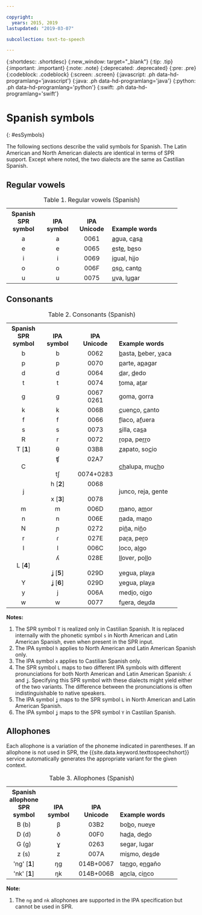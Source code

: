 ```yaml
---

copyright:
  years: 2015, 2019
lastupdated: "2019-03-07"

subcollection: text-to-speech

---
```


{:shortdesc: .shortdesc}
{:new_window: target="_blank"}
{:tip: .tip}
{:important: .important}
{:note: .note}
{:deprecated: .deprecated}
{:pre: .pre}
{:codeblock: .codeblock}
{:screen: .screen}
{:javascript: .ph data-hd-programlang='javascript'}
{:java: .ph data-hd-programlang='java'}
{:python: .ph data-hd-programlang='python'}
{:swift: .ph data-hd-programlang='swift'}

# Spanish symbols
{: #esSymbols}

The following sections describe the valid symbols for Spanish. The Latin American and North American dialects are identical in terms of SPR support. Except where noted, the two dialects are the same as Castilian Spanish.

## Regular vowels

<table style="width:90%">
  <caption>Table 1. Regular vowels (Spanish)</caption>
  <tr>
    <th style="width:20%; text-align:center; vertical-align:bottom">
      Spanish<br/>SPR symbol
    </th>
    <th style="width:20%; text-align:center; vertical-align:bottom">
      IPA symbol
    </th>
    <th style="width:20%; text-align:center; vertical-align:bottom">
      IPA Unicode
    </th>
    <th style="text-align:left; vertical-align:bottom">
      Example words
    </th>
  </tr>
  <tr>
    <td style="text-align:center">
      a
    </td>
    <td style="text-align:center">
      a
    </td>
    <td style="text-align:center">
      0061
    </td>
    <td>
      <u>a</u>gua, c<u>a</u>s<u>a</u>
    </td>
  </tr>
  <tr>
    <td style="text-align:center">
      e
    </td>
    <td style="text-align:center">
      e
    </td>
    <td style="text-align:center">
      0065
    </td>
    <td>
      <u>e</u>st<u>e</u>, b<u>e</u>so
    </td>
  </tr>
  <tr>
    <td style="text-align:center">
      i
    </td>
    <td style="text-align:center">
      i
    </td>
    <td style="text-align:center">
      0069
    </td>
    <td>
      <u>i</u>gual, h<u>i</u>jo
    </td>
  </tr>
  <tr>
    <td style="text-align:center">
      o
    </td>
    <td style="text-align:center">
      o
    </td>
    <td style="text-align:center">
      006F
    </td>
    <td>
      <u>o</u>s<u>o</u>, cant<u>o</u>
    </td>
  </tr>
  <tr>
    <td style="text-align:center">
      u
    </td>
    <td style="text-align:center">
      u
    </td>
    <td style="text-align:center">
      0075
    </td>
    <td>
      <u>u</u>va, l<u>u</u>gar
    </td>
  </tr>
</table>

## Consonants

<table style="width:90%">
  <caption>Table 2. Consonants (Spanish)</caption>
  <tr>
    <th style="width:20%; text-align:center; vertical-align:bottom">
      Spanish<br/>SPR symbol
    </th>
    <th style="width:20%; text-align:center; vertical-align:bottom">
      IPA symbol
    </th>
    <th style="width:20%; text-align:center; vertical-align:bottom">
      IPA Unicode
    </th>
    <th style="text-align:left; vertical-align:bottom">
      Example words
    </th>
  </tr>
  <tr>
    <td style="text-align:center">
      b
    </td>
    <td style="text-align:center">
      b
    </td>
    <td style="text-align:center">
      0062
    </td>
    <td>
      <u>b</u>asta, <u>b</u>eber, <u>v</u>aca
    </td>
  </tr>
  <tr>
    <td style="text-align:center">
      p
    </td>
    <td style="text-align:center">
      p
    </td>
    <td style="text-align:center">
      0070
    </td>
    <td>
      <u>p</u>arte, a<u>p</u>agar
    </td>
  </tr>
  <tr>
    <td style="text-align:center">
      d
    </td>
    <td style="text-align:center">
      d
    </td>
    <td style="text-align:center">
      0064
    </td>
    <td>
      <u>d</u>ar, <u>d</u>edo
    </td>
  </tr>
  <tr>
    <td style="text-align:center">
      t
    </td>
    <td style="text-align:center">
      t
    </td>
    <td style="text-align:center">
      0074
    </td>
    <td>
      <u>t</u>oma, a<u>t</u>ar
    </td>
  </tr>
  <tr>
    <td style="text-align:center">
      g
    </td>
    <td style="text-align:center">
      g
    </td>
    <td style="text-align:center">
      0067<br/>
      0261
    </td>
    <td>
      <u>g</u>oma, <u>g</u>orra
    </td>
  </tr>
  <tr>
    <td style="text-align:center">
      k
    </td>
    <td style="text-align:center">
      k
    </td>
    <td style="text-align:center">
      006B
    </td>
    <td>
      <u>c</u>uen<u>c</u>o, <u>c</u>anto
    </td>
  </tr>
  <tr>
    <td style="text-align:center">
      f
    </td>
    <td style="text-align:center">
      f
    </td>
    <td style="text-align:center">
      0066
    </td>
    <td>
      <u>f</u>laco, a<u>f</u>uera
    </td>
  </tr>
  <tr>
    <td style="text-align:center">
      s
    </td>
    <td style="text-align:center">
      s
    </td>
    <td style="text-align:center">
      0073
    </td>
    <td>
      <u>s</u>illa, ca<u>s</u>a
    </td>
  </tr>
  <tr>
    <td style="text-align:center">
      R
    </td>
    <td style="text-align:center">
      r
    </td>
    <td style="text-align:center">
      0072
    </td>
    <td>
      <u>r</u>opa, pe<u>rr</u>o
    </td>
  </tr>
  <tr>
    <td style="text-align:center">
      T [<strong>1</strong>]
    </td>
    <td style="text-align:center">
      &#952;
    </td>
    <td style="text-align:center">
      03B8
    </td>
    <td>
      <u>z</u>apato, so<u>c</u>io
    </td>
  </tr>
  <tr>
    <td style="text-align:center">
      C
    </td>
    <td style="text-align:center">
      &#679;<br/></br>
      t&#643;
    </td>
    <td style="text-align:center">
      02A7<br/></br>
      0074+0283
    </td>
    <td>
      <u>ch</u>alupa, mu<u>ch</u>o
    </td>
  </tr>
  <tr>
    <td style="text-align:center">
      j
    </td>
    <td style="text-align:center">
      h [<strong>2</strong>]<br/><br/>
      x [<strong>3</strong>]
    </td>
    <td style="text-align:center">
      0068<br/><br/>
      0078
    </td>
    <td>
      <u>j</u>unco, re<u>j</u>a, <u>g</u>ente
    </td>
  </tr>
  <tr>
    <td style="text-align:center">
      m
    </td>
    <td style="text-align:center">
      m
    </td>
    <td style="text-align:center">
      006D
    </td>
    <td>
      <u>m</u>ano, a<u>m</u>or
    </td>
  </tr>
  <tr>
    <td style="text-align:center">
      n
    </td>
    <td style="text-align:center">
      n
    </td>
    <td style="text-align:center">
      006E
    </td>
    <td>
      <u>n</u>ada, ma<u>n</u>o
    </td>
  </tr>
  <tr>
    <td style="text-align:center">
      N
    </td>
    <td style="text-align:center">
      &#626;
    </td>
    <td style="text-align:center">
      0272
    </td>
    <td>
      pi<u>&ntilde;</u>a, ni<u>&ntilde;</u>o
    </td>
  </tr>
  <tr>
    <td style="text-align:center">
      r
    </td>
    <td style="text-align:center">
      &#638;
    </td>
    <td style="text-align:center">
      027E
    </td>
    <td>
      pa<u>r</u>a, pe<u>r</u>o
    </td>
  </tr>
  <tr>
    <td style="text-align:center">
      l
    </td>
    <td style="text-align:center">
      l
    </td>
    <td style="text-align:center">
      006C
    </td>
    <td>
      <u>l</u>oco, a<u>l</u>go
    </td>
  </tr>
  <tr>
    <td style="text-align:center">
      L [<strong>4</strong>]
    </td>
    <td style="text-align:center">
      &#654;<br/><br/>
      &#669; [<strong>5</strong>]
    </td>
    <td style="text-align:center">
      028E<br/><br/>
      029D
    </td>
    <td>
      <u>ll</u>over, po<u>ll</u>o<br/><br/>
      <u>y</u>egua, pla<u>y</u>a
    </td>
  </tr>
  <tr>
    <td style="text-align:center">
      Y
    </td>
    <td style="text-align:center">
      &#669; [<strong>6</strong>]
    </td>
    <td style="text-align:center">
      029D
    </td>
    <td>
      <u>y</u>egua, pla<u>y</u>a
    </td>
  </tr>
  <tr>
    <td style="text-align:center">
      y
    </td>
    <td style="text-align:center">
      j
    </td>
    <td style="text-align:center">
      006A
    </td>
    <td>
      med<u>i</u>o, o<u>i</u>go
    </td>
  </tr>
  <tr>
    <td style="text-align:center">
      w
    </td>
    <td style="text-align:center">
      w
    </td>
    <td style="text-align:center">
      0077
    </td>
    <td>
      f<u>u</u>era, de<u>u</u>da
    </td>
  </tr>
</table>

**Notes:**

1.  The SPR symbol `T` is realized only in Castilian Spanish. It is replaced internally with the phonetic symbol `s` in North American and Latin American Spanish, even when present in the SPR input.
1.  The IPA symbol `h` applies to North American and Latin American Spanish only.
1.  The IPA symbol `x` applies to Castilian Spanish only.
1.  The SPR symbol `L` maps to two different IPA symbols with different pronunciations for both North American and Latin American Spanish: <code>&#654;</code> and <code>&#669;</code>. Specifying this SPR symbol with these dialects might yield either of the two variants. The difference between the pronunciations is often indistinguishable to native speakers.
1.  The IPA symbol <code>&#669;</code> maps to the SPR symbol `L` in North American and Latin American Spanish.
1.  The IPA symbol <code>&#669;</code> maps to the SPR symbol `Y` in Castilian Spanish.

## Allophones

Each allophone is a variation of the phoneme indicated in parentheses. If an allophone is not used in SPR, the {{site.data.keyword.texttospeechshort}} service automatically generates the appropriate variant for the given context.

<table style="width:90%">
  <caption>Table 3. Allophones (Spanish)</caption>
  <tr>
    <th style="width:20%; text-align:center; vertical-align:bottom">
      Spanish allophone<br/>SPR symbol
    </th>
    <th style="width:20%; text-align:center; vertical-align:bottom">
      IPA symbol
    </th>
    <th style="width:20%; text-align:center; vertical-align:bottom">
      IPA Unicode
    </th>
    <th style="text-align:left; vertical-align:bottom">
      Example words
    </th>
  </tr>
  <tr>
    <td style="text-align:center">
      B (b)
    </td>
    <td style="text-align:center">
      &#946;
    </td>
    <td style="text-align:center">
      03B2
    </td>
    <td>
      bo<u>b</u>o, nue<u>v</u>e
    </td>
  </tr>
  <tr>
    <td style="text-align:center">
      D (d)
    </td>
    <td style="text-align:center">
      &#240;
    </td>
    <td style="text-align:center">
      00F0
    </td>
    <td>
      ha<u>d</u>a, de<u>d</u>o
    </td>
  </tr>
  <tr>
    <td style="text-align:center">
      G (g)
    </td>
    <td style="text-align:center">
      &#611;
    </td>
    <td style="text-align:center">
      0263
    </td>
    <td>
      se<u>g</u>ar, lu<u>g</u>ar
    </td>
  </tr>
  <tr>
    <td style="text-align:center">
      z (s)
    </td>
    <td style="text-align:center">
      z
    </td>
    <td style="text-align:center">
      007A
    </td>
    <td>
      mi<u>s</u>mo, de<u>s</u>de
    </td>
  </tr>
  <tr>
    <td style="text-align:center">
      'ng' [<strong>1</strong>]
    </td>
    <td style="text-align:center">
      &#331;g
    </td>
    <td style="text-align:center">
      014B+0067
    </td>
    <td>
      ta<u>n</u>go, e<u>n</u>ga&ntilde;o
    </td>
  </tr>
  <tr>
    <td style="text-align:center">
      'nk' [<strong>1</strong>]
    </td>
    <td style="text-align:center">
      &#331;k
    </td>
    <td style="text-align:center">
      014B+006B
    </td>
    <td>
      a<u>n</u>cla, ci<u>n</u>co
    </td>
  </tr>
</table>

**Note:**

1.  The `ng` and `nk` allophones are supported in the IPA specification but cannot be used in SPR.
